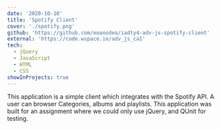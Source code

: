 ```yaml
---
date: '2020-10-10'
title: 'Spotify Client'
cover: './spotify.png'
github: 'https://github.com/eoanodea/iadty4-adv-js-spotify-client'
external: 'https://code.wspace.ie/adv_js_ca1'
tech:
  - jQuery
  - JavaScript
  - HTML
  - CSS
showInProjects: true
---
```


This application is a simple client which integrates with the Spotify API. A user can browser Categories, albums and playlists. This application was built for an assignment where we could only use jQuery, and QUnit for testing.
